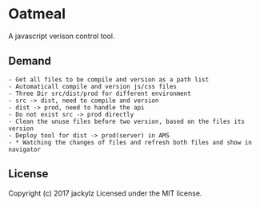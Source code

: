 # Oatmeal

A javascript verison control tool.

## Demand

    - Get all files to be compile and version as a path list
    - Automaticall compile and version js/css files
    - Three Dir src/dist/prod for different environment
    - src -> dist, need to compile and version
    - dist -> prod, need to handle the api
    - Do not exist src -> prod directly
    - Clean the unuse files before two version, based on the files its version
    - Deploy tool for dist -> prod(server) in AMS
    - * Watching the changes of files and refresh both files and show in navigator 

## License
Copyright (c) 2017 jackylz
Licensed under the MIT license.
